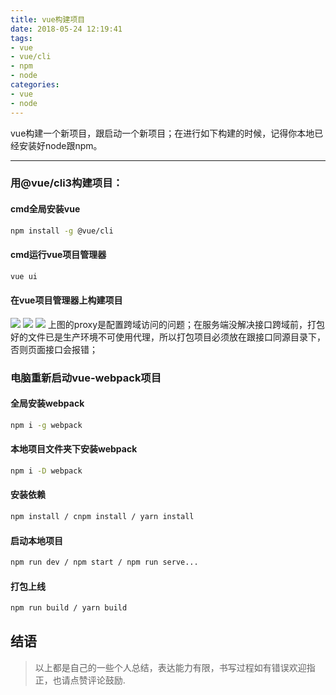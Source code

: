 ```yaml
---
title: vue构建项目
date: 2018-05-24 12:19:41
tags:
- vue
- vue/cli
- npm
- node
categories:
- vue
- node
---
```


vue构建一个新项目，跟启动一个新项目；在进行如下构建的时候，记得你本地已经安装好node跟npm。

---

<!-- more -->
  ### 用@vue/cli3构建项目：

  #### cmd全局安装vue
  ```bash
  npm install -g @vue/cli
  ```

  #### cmd运行vue项目管理器
  ```bash
  vue ui
  ```

  #### 在vue项目管理器上构建项目
  ![](https://hexo-img-url.oss-cn-beijing.aliyuncs.com/hexo_img/clipboard1.png)
  ![](https://hexo-img-url.oss-cn-beijing.aliyuncs.com/hexo_img/clipboard2.png)
  ![](https://hexo-img-url.oss-cn-beijing.aliyuncs.com/hexo_img/clipboard3.png)
  上图的proxy是配置跨域访问的问题；在服务端没解决接口跨域前，打包好的文件已是生产环境不可使用代理，所以打包项目必须放在跟接口同源目录下，否则页面接口会报错；

  ### 电脑重新启动vue-webpack项目
   
  #### 全局安装webpack
  ```bash
  npm i -g webpack
  ```

  #### 本地项目文件夹下安装webpack
  ```bash
  npm i -D webpack
  ```

  #### 安装依赖
  ```bash
  npm install / cnpm install / yarn install
  ```

  #### 启动本地项目
  ```bash
  npm run dev / npm start / npm run serve...
  ```

  #### 打包上线
  ```bash
  npm run build / yarn build
  ```

  ## 结语

  >以上都是自己的一些个人总结，表达能力有限，书写过程如有错误欢迎指正，也请点赞评论鼓励.